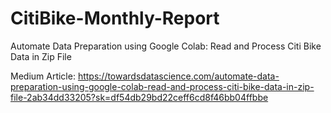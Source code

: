 # CitiBike-Monthly-Report
Automate Data Preparation using Google Colab: Read and Process Citi Bike Data in Zip File

Medium Article: https://towardsdatascience.com/automate-data-preparation-using-google-colab-read-and-process-citi-bike-data-in-zip-file-2ab34dd33205?sk=df54db29bd22ceff6cd8f46bb04ffbbe

